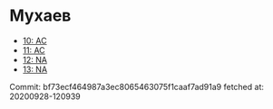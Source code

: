 # Мухаев
- [10: AC](10.md)
- [11: AC](11.md)
- [12: NA](12.md)
- [13: NA](13.md)

Commit: bf73ecf464987a3ec8065463075f1caaf7ad91a9
 fetched at: 20200928-120939
